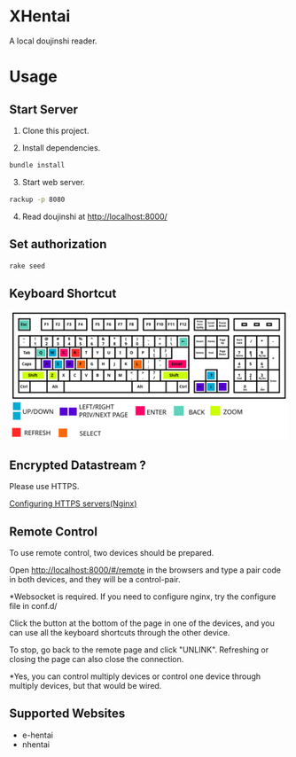 
# XHentai

A local doujinshi reader.

# Usage

## Start Server

1. Clone this project.

2. Install dependencies.

```bash
bundle install
```

<!--

*Of course, you need to install Ruby and a [bundler gem](https://github.com/bundler/bundler). 

**Try to fix the errors appearing. You may need to install a _libsqlite3-dev_ or something like that.

-->


3. Start web server.

```bash
rackup -p 8080
```

4. Read doujinshi at [http://localhost:8000/](http://127.0.0.1:8080/)


## Set authorization

```bash
rake seed
```

## Keyboard Shortcut

![](docs/images/keyboard.svg)

## Encrypted Datastream ?

Please use HTTPS.

[Configuring HTTPS servers(Nginx)](http://nginx.org/en/docs/http/configuring_https_servers.html)

## Remote Control

To use remote control, two devices should be prepared.

Open [http://localhost:8000/#/remote](http://127.0.0.1:8000/#/remote) in the browsers and type a pair code in both devices, and they will be a control-pair.

*Websocket is required. If you need to configure nginx, try the configure file in conf.d/

Click the button at the bottom of the page in one of the devices, and you can use all the keyboard shortcuts through the other device.

To stop, go back to the remote page and click "UNLINK". Refreshing or closing the page can also close the connection.

*Yes, you can control multiply devices or control one device through multiply devices, but that would be wired.

## Supported Websites

* e-hentai
* nhentai


